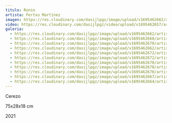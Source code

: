 ```yaml
---
titulo: Ronin
artista: Fertxu Martínez
imagen: https://res.cloudinary.com/dasijlpgz/image/upload/v1695462662/artistas/Fertxu%20Mart%C3%ADnez%20-%20Clara%20Campoamor/Ronin/P1060919.jpg
video: https://res.cloudinary.com/dasijlpgz/video/upload/v1695462657/artistas/Fertxu%20Mart%C3%ADnez%20-%20Clara%20Campoamor/Ronin/Sin_t%C3%ADtulo-4.mp4
galeria:
  - https://res.cloudinary.com/dasijlpgz/image/upload/v1695462662/artistas/Fertxu%20Mart%C3%ADnez%20-%20Clara%20Campoamor/Ronin/P1060919.jpg
  - https://res.cloudinary.com/dasijlpgz/image/upload/v1695462660/artistas/Fertxu%20Mart%C3%ADnez%20-%20Clara%20Campoamor/Ronin/P1060918.jpg
  - https://res.cloudinary.com/dasijlpgz/image/upload/v1695462670/artistas/Fertxu%20Mart%C3%ADnez%20-%20Clara%20Campoamor/Ronin/P1060927.jpg
  - https://res.cloudinary.com/dasijlpgz/image/upload/v1695462662/artistas/Fertxu%20Mart%C3%ADnez%20-%20Clara%20Campoamor/Ronin/P1060923.jpg
  - https://res.cloudinary.com/dasijlpgz/image/upload/v1695462672/artistas/Fertxu%20Mart%C3%ADnez%20-%20Clara%20Campoamor/Ronin/P1060924.jpg
  - https://res.cloudinary.com/dasijlpgz/image/upload/v1695462672/artistas/Fertxu%20Mart%C3%ADnez%20-%20Clara%20Campoamor/Ronin/P1060921.jpg
  - https://res.cloudinary.com/dasijlpgz/image/upload/v1695462670/artistas/Fertxu%20Mart%C3%ADnez%20-%20Clara%20Campoamor/Ronin/P1060931.jpg
  - https://res.cloudinary.com/dasijlpgz/image/upload/v1695462670/artistas/Fertxu%20Mart%C3%ADnez%20-%20Clara%20Campoamor/Ronin/P1060935.jpg
  - https://res.cloudinary.com/dasijlpgz/image/upload/v1695462670/artistas/Fertxu%20Mart%C3%ADnez%20-%20Clara%20Campoamor/Ronin/P1060926.jpg
  - https://res.cloudinary.com/dasijlpgz/image/upload/v1695462667/artistas/Fertxu%20Mart%C3%ADnez%20-%20Clara%20Campoamor/Ronin/P1060934.jpg
  - https://res.cloudinary.com/dasijlpgz/image/upload/v1695462664/artistas/Fertxu%20Mart%C3%ADnez%20-%20Clara%20Campoamor/Ronin/P1060928.jpg
---
```

C﻿erezo

7﻿5x28x18 cm

2﻿021